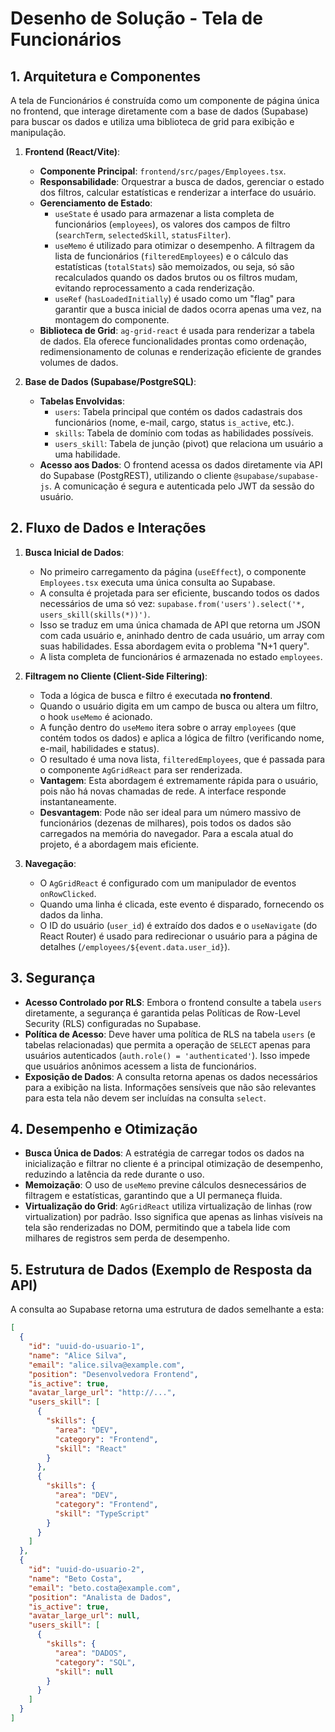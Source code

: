 # Desenho de Solução - Tela de Funcionários

## 1. Arquitetura e Componentes

A tela de Funcionários é construída como um componente de página única no frontend, que interage diretamente com a base de dados (Supabase) para buscar os dados e utiliza uma biblioteca de grid para exibição e manipulação.

1.  **Frontend (React/Vite)**:
    -   **Componente Principal**: `frontend/src/pages/Employees.tsx`.
    -   **Responsabilidade**: Orquestrar a busca de dados, gerenciar o estado dos filtros, calcular estatísticas e renderizar a interface do usuário.
    -   **Gerenciamento de Estado**:
        -   `useState` é usado para armazenar a lista completa de funcionários (`employees`), os valores dos campos de filtro (`searchTerm`, `selectedSkill`, `statusFilter`).
        -   `useMemo` é utilizado para otimizar o desempenho. A filtragem da lista de funcionários (`filteredEmployees`) e o cálculo das estatísticas (`totalStats`) são memoizados, ou seja, só são recalculados quando os dados brutos ou os filtros mudam, evitando reprocessamento a cada renderização.
        -   `useRef` (`hasLoadedInitially`) é usado como um "flag" para garantir que a busca inicial de dados ocorra apenas uma vez, na montagem do componente.
    -   **Biblioteca de Grid**: `ag-grid-react` é usada para renderizar a tabela de dados. Ela oferece funcionalidades prontas como ordenação, redimensionamento de colunas e renderização eficiente de grandes volumes de dados.

2.  **Base de Dados (Supabase/PostgreSQL)**:
    -   **Tabelas Envolvidas**:
        -   `users`: Tabela principal que contém os dados cadastrais dos funcionários (nome, e-mail, cargo, status `is_active`, etc.).
        -   `skills`: Tabela de domínio com todas as habilidades possíveis.
        -   `users_skill`: Tabela de junção (pivot) que relaciona um usuário a uma habilidade.
    -   **Acesso aos Dados**: O frontend acessa os dados diretamente via API do Supabase (PostgREST), utilizando o cliente `@supabase/supabase-js`. A comunicação é segura e autenticada pelo JWT da sessão do usuário.

## 2. Fluxo de Dados e Interações

1.  **Busca Inicial de Dados**:
    -   No primeiro carregamento da página (`useEffect`), o componente `Employees.tsx` executa uma única consulta ao Supabase.
    -   A consulta é projetada para ser eficiente, buscando todos os dados necessários de uma só vez: `supabase.from('users').select('*, users_skill(skills(*))')`.
    -   Isso se traduz em uma única chamada de API que retorna um JSON com cada usuário e, aninhado dentro de cada usuário, um array com suas habilidades. Essa abordagem evita o problema "N+1 query".
    -   A lista completa de funcionários é armazenada no estado `employees`.

2.  **Filtragem no Cliente (Client-Side Filtering)**:
    -   Toda a lógica de busca e filtro é executada **no frontend**.
    -   Quando o usuário digita em um campo de busca ou altera um filtro, o hook `useMemo` é acionado.
    -   A função dentro do `useMemo` itera sobre o array `employees` (que contém todos os dados) e aplica a lógica de filtro (verificando nome, e-mail, habilidades e status).
    -   O resultado é uma nova lista, `filteredEmployees`, que é passada para o componente `AgGridReact` para ser renderizada.
    -   **Vantagem**: Esta abordagem é extremamente rápida para o usuário, pois não há novas chamadas de rede. A interface responde instantaneamente.
    -   **Desvantagem**: Pode não ser ideal para um número massivo de funcionários (dezenas de milhares), pois todos os dados são carregados na memória do navegador. Para a escala atual do projeto, é a abordagem mais eficiente.

3.  **Navegação**:
    -   O `AgGridReact` é configurado com um manipulador de eventos `onRowClicked`.
    -   Quando uma linha é clicada, este evento é disparado, fornecendo os dados da linha.
    -   O ID do usuário (`user_id`) é extraído dos dados e o `useNavigate` (do React Router) é usado para redirecionar o usuário para a página de detalhes (`/employees/${event.data.user_id}`).

## 3. Segurança

-   **Acesso Controlado por RLS**: Embora o frontend consulte a tabela `users` diretamente, a segurança é garantida pelas Políticas de Row-Level Security (RLS) configuradas no Supabase.
-   **Política de Acesso**: Deve haver uma política de RLS na tabela `users` (e tabelas relacionadas) que permita a operação de `SELECT` apenas para usuários autenticados (`auth.role() = 'authenticated'`). Isso impede que usuários anônimos acessem a lista de funcionários.
-   **Exposição de Dados**: A consulta retorna apenas os dados necessários para a exibição na lista. Informações sensíveis que não são relevantes para esta tela não devem ser incluídas na consulta `select`.

## 4. Desempenho e Otimização

-   **Busca Única de Dados**: A estratégia de carregar todos os dados na inicialização e filtrar no cliente é a principal otimização de desempenho, reduzindo a latência da rede durante o uso.
-   **Memoização**: O uso de `useMemo` previne cálculos desnecessários de filtragem e estatísticas, garantindo que a UI permaneça fluida.
-   **Virtualização do Grid**: `AgGridReact` utiliza virtualização de linhas (row virtualization) por padrão. Isso significa que apenas as linhas visíveis na tela são renderizadas no DOM, permitindo que a tabela lide com milhares de registros sem perda de desempenho.

## 5. Estrutura de Dados (Exemplo de Resposta da API)

A consulta ao Supabase retorna uma estrutura de dados semelhante a esta:

```json
[
  {
    "id": "uuid-do-usuario-1",
    "name": "Alice Silva",
    "email": "alice.silva@example.com",
    "position": "Desenvolvedora Frontend",
    "is_active": true,
    "avatar_large_url": "http://...",
    "users_skill": [
      {
        "skills": {
          "area": "DEV",
          "category": "Frontend",
          "skill": "React"
        }
      },
      {
        "skills": {
          "area": "DEV",
          "category": "Frontend",
          "skill": "TypeScript"
        }
      }
    ]
  },
  {
    "id": "uuid-do-usuario-2",
    "name": "Beto Costa",
    "email": "beto.costa@example.com",
    "position": "Analista de Dados",
    "is_active": true,
    "avatar_large_url": null,
    "users_skill": [
      {
        "skills": {
          "area": "DADOS",
          "category": "SQL",
          "skill": null
        }
      }
    ]
  }
]
```
